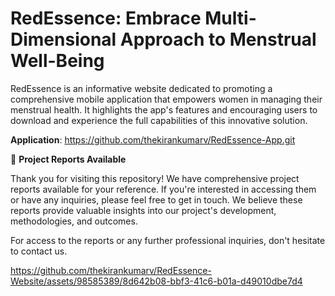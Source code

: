 # RedEssence: Embrace Multi-Dimensional Approach to Menstrual Well-Being
RedEssence is an informative website dedicated to promoting a comprehensive mobile application that empowers women in managing their menstrual health. It highlights the app's features and encouraging users to download and experience the full capabilities of this innovative solution.

**Application**: https://github.com/thekirankumarv/RedEssence-App.git

📝 **Project Reports Available**

Thank you for visiting this repository! We have comprehensive project reports available for your reference. If you're interested in accessing them or have any inquiries, please feel free to get in touch. We believe these reports provide valuable insights into our project's development, methodologies, and outcomes.

For access to the reports or any further professional inquiries, don't hesitate to contact us.

https://github.com/thekirankumarv/RedEssence-Website/assets/98585389/8d642b08-bbf3-41c6-b01a-d49010dbe7d4








